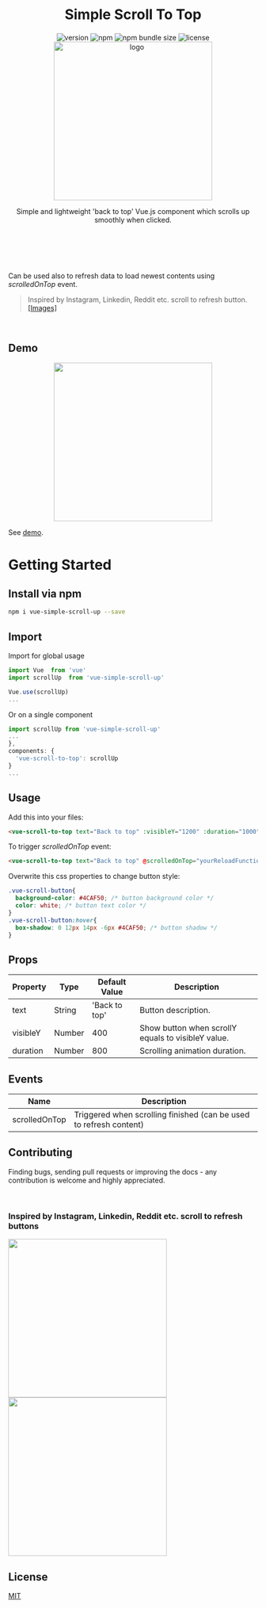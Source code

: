 <div align="center">
  <h1>Simple Scroll To Top</h1>
  <img src="https://img.shields.io/npm/v/vue-simple-scroll-up" alt="version" align="center" />
  <img src="https://img.shields.io/npm/dt/vue-simple-scroll-up" alt="npm" align="center">
  <img src="https://img.shields.io/bundlephobia/min/vue-simple-scroll-up" alt="npm bundle size" align="center" /> 
  <img src="https://img.shields.io/github/license/asdf1899/vue-simple-scroll-up" alt="license" align="center" />
  <br>
  <img src="https://anasaraid.me/hosting/vue-simple-scroll-up/logo.png" alt="logo" align="center" width="320px" />
  <p>Simple and lightweight 'back to top' Vue.js component which scrolls up smoothly when clicked.</p>
</div>
<br><br>
<br><br>

Can be used also to refresh data to load newest contents using *scrolledOnTop* event.

> Inspired by Instagram, Linkedin, Reddit etc. scroll to refresh button. [[Images]](https://github.com/asdf1899/vue-simple-scroll-up#inspired-by-instagram-linkedin-reddit-etc-scroll-to-refresh-buttons)

<br>

## Demo
<div align="center">
  <img src="https://anasaraid.me/hosting/vue-simple-scroll-up/example.gif" width="320px"/>
</div>

See [demo](https://anasaraid.me/vue-simple-scroll-up-example/).


# Getting Started

## Install via npm

```bash
npm i vue-simple-scroll-up --save
```

## Import

Import for global usage

```javascript
import Vue  from 'vue'
import scrollUp  from 'vue-simple-scroll-up'

Vue.use(scrollUp)
...
```  

Or on a single component

```javascript
import scrollUp from 'vue-simple-scroll-up'
...
},
components: {
  'vue-scroll-to-top': scrollUp
}
...
```
## Usage

Add this into your files:

```html
<vue-scroll-to-top text="Back to top" :visibleY="1200" :duration="1000"></vue-scroll-to-top>
```

To trigger *scrolledOnTop* event:

```html
<vue-scroll-to-top text="Back to top" @scrolledOnTop="yourReloadFunction()"></vue-scroll-to-top>
```

Overwrite this css properties to change button style:

```css
.vue-scroll-button{
  background-color: #4CAF50; /* button background color */
  color: white; /* button text color */
}
.vue-scroll-button:hover{
  box-shadow: 0 12px 14px -6px #4CAF50; /* button shadow */
}
```

## Props

| Property | Type | Default Value | Description |
| ------------ | ------------ | ------------ | ------------ |
| text | String | 'Back to top' | Button description.|
| visibleY | Number | 400 | Show button when scrollY equals to visibleY value.|
| duration | Number | 800 | Scrolling animation duration.|

## Events

| Name | Description |
|------------------------|--------------------------------------------------------------------------|
| scrolledOnTop | Triggered when scrolling finished (can be used to refresh content) |


## Contributing

Finding bugs, sending pull requests or improving the docs - any contribution is welcome and highly appreciated.

<br>

### Inspired by Instagram, Linkedin, Reddit etc. scroll to refresh buttons


<img  src="https://anasaraid.me/hosting/vue-simple-scroll-up/insta.jpg"  width="320px"/><br>
<img  src="https://anasaraid.me/hosting/vue-simple-scroll-up/reddit.jpg"  width="320px"/>

## License
[MIT](https://github.com/asdf1899/vue-simple-scroll-up/blob/master/LICENSE.md)
